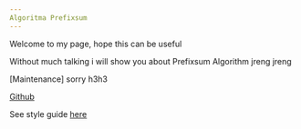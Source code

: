 ```yaml
---
Algoritma Prefixsum
---
```


Welcome to my page, hope this can be useful

Without much talking i will show you about Prefixsum Algorithm
jreng jreng

[Maintenance]
sorry h3h3

[Github](https://github.com/fajarnuha/kumlaude)

See style guide [here](https://fajarnuha.github.io/kumlaude/guides)

